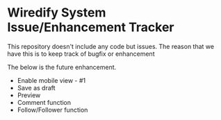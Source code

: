 # Wiredify System Issue/Enhancement Tracker

This repository doesn't include any code but issues.
The reason that we have this is to keep track of bugfix or enhancement

The below is the future enhancement.

* Enable mobile view - #1
* Save as draft
* Preview
* Comment function
* Follow/Follower function





